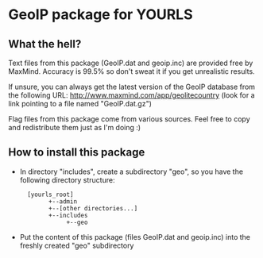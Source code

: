 GeoIP package for YOURLS
========================

What the hell?
--------------

Text files from this package (GeoIP.dat and geoip.inc) are provided free by
MaxMind. Accuracy is 99.5% so don't sweat it if you get unrealistic results.

If unsure, you can always get the latest version of the GeoIP database
from the following URL: http://www.maxmind.com/app/geolitecountry
(look for a link pointing to a file named "GeoIP.dat.gz")

Flag files from this package come from various sources. Feel free to copy and
redistribute them just as I'm doing :)

How to install this package
---------------------------

* In directory "includes", create a subdirectory "geo", so you have the
following directory structure:   

		[yourls_root]
			  +--admin
			  +--[other directories...]
			  +--includes
				   +--geo

* Put the content of this package (files GeoIP.dat and geoip.inc) into
the freshly created "geo" subdirectory
